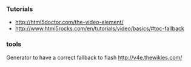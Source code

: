 ### Tutorials
* http://html5doctor.com/the-video-element/  
* http://www.html5rocks.com/en/tutorials/video/basics/#toc-fallback 

### tools 
Generator to have a correct fallback to flash
http://v4e.thewikies.com/



